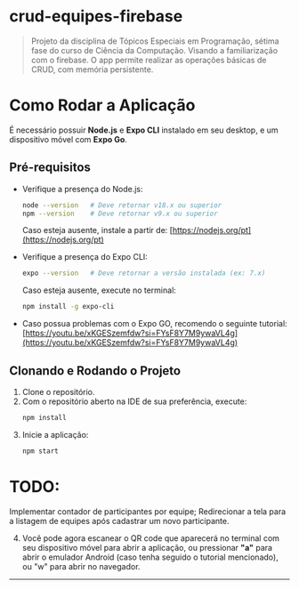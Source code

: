 # crud-equipes-firebase
> Projeto da disciplina de Tópicos Especiais em Programação, sétima fase do curso de Ciência da Computação. Visando a familiarização com o firebase.
> O app permite realizar as operações básicas de CRUD, com memória persistente.

# Como Rodar a Aplicação

É necessário possuir **Node.js** e **Expo CLI** instalado em seu desktop, e um dispositivo móvel com **Expo Go**.

## Pré-requisitos

- Verifique a presença do Node.js:
  ```bash
  node --version   # Deve retornar v18.x ou superior
  npm --version    # Deve retornar v9.x ou superior
  ```
  Caso esteja ausente, instale a partir de: [https://nodejs.org/pt](https://nodejs.org/pt)

- Verifique a presença do Expo CLI:
  ```bash
  expo --version   # Deve retornar a versão instalada (ex: 7.x)
  ```
  Caso esteja ausente, execute no terminal:
  ```bash
  npm install -g expo-cli
  ```

- Caso possua problemas com o Expo GO, recomendo o seguinte tutorial:  
  [https://youtu.be/xKGESzemfdw?si=FYsF8Y7M9ywaVL4g](https://youtu.be/xKGESzemfdw?si=FYsF8Y7M9ywaVL4g)

## Clonando e Rodando o Projeto

1. Clone o repositório.
2. Com o repositório aberto na IDE de sua preferência, execute:
   ```bash
   npm install
   ```
3. Inicie a aplicação:
   ```bash
   npm start
   ```

# TODO:
Implementar contador de participantes por equipe; Redirecionar a tela para a listagem de equipes após cadastrar um novo participante.

4. Você pode agora escanear o QR code que aparecerá no terminal com seu dispositivo móvel para abrir a aplicação, ou pressionar **"a"** para abrir o emulador Android (caso tenha seguido o tutorial mencionado), ou "w" para abrir no navegador.

---


